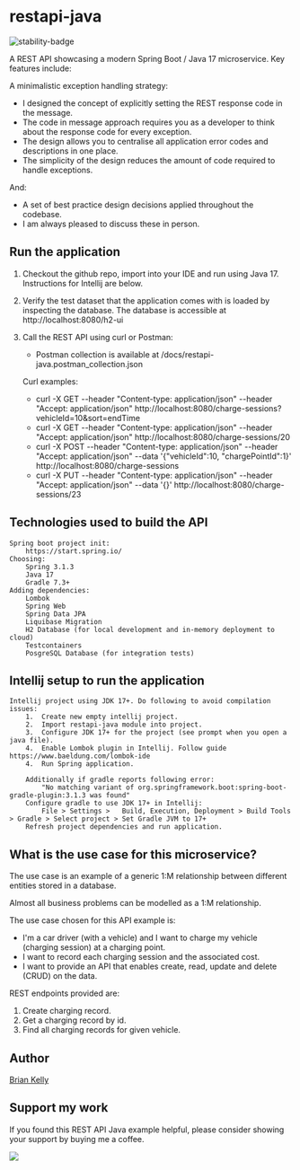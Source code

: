 # restapi-java 

![stability-badge](https://img.shields.io/badge/stability-Stable-success.svg?style=for-the-badge)

A REST API showcasing a modern Spring Boot / Java 17 microservice. Key features include:

A minimalistic exception handling strategy:

* I designed the concept of explicitly setting the REST response code in the message.
* The code in message approach requires you as a developer to think about the response code for every exception.
* The design allows you to centralise all application error codes and descriptions in one place.
* The simplicity of the design reduces the amount of code required to handle exceptions.

And:

* A set of best practice design decisions applied throughout the codebase.
* I am always pleased to discuss these in person.

## Run the application
1.  Checkout the github repo, import into your IDE and run using Java 17. Instructions for Intellij are below.
2.  Verify the test dataset that the application comes with is loaded by inspecting the database.
    The database is accessible at http://localhost:8080/h2-ui 
3.  Call the REST API using curl or Postman:

    * Postman collection is available at /docs/restapi-java.postman_collection.json
    
    Curl examples:

    * curl -X GET --header "Content-type: application/json" --header "Accept: application/json" http://localhost:8080/charge-sessions?vehicleId=10&sort=endTime
    * curl -X GET --header "Content-type: application/json" --header "Accept: application/json" http://localhost:8080/charge-sessions/20
    * curl -X POST --header "Content-type: application/json" --header "Accept: application/json"  --data '{"vehicleId":10, "chargePointId":1}' http://localhost:8080/charge-sessions
    * curl -X PUT --header "Content-type: application/json" --header "Accept: application/json"  --data '{}' http://localhost:8080/charge-sessions/23

## Technologies used to build the API
``` 
Spring boot project init:
    https://start.spring.io/
Choosing:
    Spring 3.1.3
    Java 17
    Gradle 7.3+
Adding dependencies:
    Lombok
    Spring Web
    Spring Data JPA
    Liquibase Migration
    H2 Database (for local development and in-memory deployment to cloud)
    Testcontainers
    PosgreSQL Database (for integration tests)
```

## Intellij setup to run the application
``` 
Intellij project using JDK 17+. Do following to avoid compilation issues:
    1.  Create new empty intellij project.
    2.  Import restapi-java module into project.
    3.  Configure JDK 17+ for the project (see prompt when you open a java file).
    4.  Enable Lombok plugin in Intellij. Follow guide https://www.baeldung.com/lombok-ide
    4.  Run Spring application. 
    
    Additionally if gradle reports following error:
        "No matching variant of org.springframework.boot:spring-boot-gradle-plugin:3.1.3 was found"
    Configure gradle to use JDK 17+ in Intellij:
        File > Settings >   Build, Execution, Deployment > Build Tools > Gradle > Select project > Set Gradle JVM to 17+
    Refresh project dependencies and run application.
```


## What is the use case for this microservice?

The use case is an example of a generic 1:M relationship between different entities stored in a database. 

Almost all business problems can be modelled as a 1:M relationship.

The use case chosen for this API example is:

* I'm a car driver (with a vehicle) and I want to charge my vehicle (charging session) at a charging point.
* I want to record each charging session and the associated cost.
* I want to provide an API that enables create, read, update and delete (CRUD) on the data. 

REST endpoints provided are:

1. Create charging record.
2. Get a charging record by id.
3. Find all charging records for given vehicle.

## Author

[Brian Kelly](https://github.com/briankellyco)


## Support my work

If you found this REST API Java example helpful, please consider showing your support by buying me a coffee.

<a href="https://www.buymeacoffee.com/briankellyco" target="_blank"><img src="https://img.buymeacoffee.com/button-api/?text=Buy me a coffee&emoji=&slug=briankellyco&button_colour=FFDD00&font_colour=000000&font_family=Cookie&outline_colour=000000&coffee_colour=ffffff"></a>